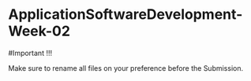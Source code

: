 # ApplicationSoftwareDevelopment-Week-02
#Important !!!

Make sure to rename all files on your preference before the Submission.
